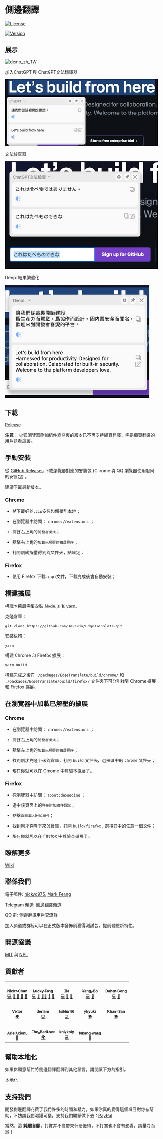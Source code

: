 # 側邊翻譯
[![License](https://img.shields.io/badge/License-MIT-blue.svg)](https://github.com/EdgeTranslate/EdgeTranslate/blob/master/LICENSE.MIT)

[![Version](https://img.shields.io/github/release/Jakevin/EdgeTranslate.svg?label=version)](https://github.com/Jakevin/EdgeTranslate/releases)


## 展示

![demo_zh_TW](./docs/images/demo_zh_TW.gif)

加入ChatGPT 與 ChatGPT文法翻譯器

![add ChatGPT](./docs/images/chatgpt.png)

文法檢查器

![文法檢查器](./docs/images/chatgpt_grammar.png)

DeepL結果繁體化

![DeepL結果繁體化](./docs/images/deepl_to_zh_tw.png)

## 下載

[Release](https://github.com/Jakevin/EdgeTranslate/releases)

**注意：** 火狐瀏覽器附加組件商店裏的版本已不再支持網頁翻譯，需要網頁翻譯的用戶請看[這裏](./wiki/zh_TW/致火狐用戶.md)。

## 手動安裝

從 [GitHub Releases](https://github.com/Jakevin/EdgeTranslate/releases) 下載瀏覽器對應的安裝包 (Chrome 與 QQ 瀏覽器使用相同的安裝包) 。

建議下載最新版本。

### Chrome

-   將下載好的`.zip`安裝包解壓到本地；

-   在瀏覽器中訪問： `chrome://extensions` ；

-   開啓右上角的`開發者模式`；

-   點擊右上角的`加載已解壓的擴展程序`；

-   打開剛纔解壓得到的文件夾，點確定；

### Firefox

-   使用 Firefox 下載`.xapi`文件，下載完成後會自動安裝；

## 構建擴展

構建本擴展需要安裝 [Node.js](https://nodejs.org/) 和 [yarn](https://classic.yarnpkg.com/en/docs/install)。

克隆倉庫：

```shell
git clone https://github.com/Jakevin/EdgeTranslate.git
```

安裝依賴：

```shell
yarn
```

構建 Chrome 和 Firefox 擴展：

```shell
yarn build
```

構建完成之後在 `./packages/EdgeTranslate/build/chrome/` 和 `./packages/EdgeTranslate/build/firefox/` 文件夾下可分別找到 Chrome 擴展和 Firefox 擴展。

## 在瀏覽器中加載已解壓的擴展

### Chrome

-   在瀏覽器中訪問： `chrome://extensions` ；

-   開啓右上角的`開發者模式`；

-   點擊左上角的`加載已解壓的擴展程序`；

-   找到剛才克隆下來的倉庫，打開 `build` 文件夾，選擇其中的 `chrome` 文件夾；

-   現在你就可以在 Chrome 中體驗本擴展了。

### Firefox

-   在瀏覽器中訪問： `about:debugging` ；

-   選中該頁面上的`啓用附加組件調試`；

-   點擊`臨時載入附加組件`；

-   找到剛才克隆下來的倉庫，打開 `build/firefox` , 選擇其中的任意一個文件；

-   現在你就可以在 Firefox 中體驗本擴展了。

## 瞭解更多

[Wiki](https://github.com/EdgeTranslate/EdgeTranslate/blob/master/docs/wiki/zh_TW/%E6%8F%92%E4%BB%B6%E4%BB%8B%E7%B4%B9.md)

## 聯係我們

電子郵件: [nickyc975](mailto:chenjinlong2016@outlook.com), [Mark Fenng](mailto:f18846188605@gmail.com)

Telegram 頻道: [側邊翻譯頻道](https://t.me/EdgeTranslate)

QQ 群: [側邊翻譯用戶交流群](https://jq.qq.com/?_wv=1027&k=gT5EYfFB)

加入頻道或群組可以在正式版本發佈前獲得測試包，提前體驗新特性。

## 開源協議

[MIT](../LICENSE.MIT) 與 [NPL](../LICENSE.NPL)

## 貢獻者

<!-- ALL-CONTRIBUTORS-LIST:START - Do not remove or modify this section -->
<!-- prettier-ignore-start -->
<!-- markdownlint-disable -->
<table>
  <tr>
    <td align="center"><a href="https://nickyc975.github.io/"><img src="https://avatars.githubusercontent.com/u/25877145?v=4?s=100" width="100px;" alt=""/><br /><sub><b>Nicky Chen</b></sub></a><br /><a href="https://github.com/Jakevin/EdgeTranslate/commits?author=nickyc975" title="Code">💻</a> <a href="#data-nickyc975" title="Data">🔣</a> <a href="https://github.com/Jakevin/EdgeTranslate/commits?author=nickyc975" title="Documentation">📖</a> <a href="#ideas-nickyc975" title="Ideas, Planning, & Feedback">🤔</a> <a href="#maintenance-nickyc975" title="Maintenance">🚧</a></td>
    <td align="center"><a href="https://blog.csdn.net/Clark_Fitz817"><img src="https://avatars.githubusercontent.com/u/27533910?v=4?s=100" width="100px;" alt=""/><br /><sub><b>Lucky Feng</b></sub></a><br /><a href="https://github.com/Jakevin/EdgeTranslate/commits?author=Mark-Fenng" title="Code">💻</a> <a href="#design-Mark-Fenng" title="Design">🎨</a> <a href="#mentoring-Mark-Fenng" title="Mentoring">🧑‍🏫</a> <a href="#ideas-Mark-Fenng" title="Ideas, Planning, & Feedback">🤔</a> <a href="#maintenance-Mark-Fenng" title="Maintenance">🚧</a></td>
    <td align="center"><a href="https://github.com/sansroman"><img src="https://avatars.githubusercontent.com/u/17476682?v=4?s=100" width="100px;" alt=""/><br /><sub><b>Zia</b></sub></a><br /><a href="https://github.com/Jakevin/EdgeTranslate/commits?author=sansroman" title="Code">💻</a> <a href="#design-sansroman" title="Design">🎨</a> <a href="#ideas-sansroman" title="Ideas, Planning, & Feedback">🤔</a></td>
    <td align="center"><a href="https://www.yang-bo.com/"><img src="https://avatars.githubusercontent.com/u/601530?v=4?s=100" width="100px;" alt=""/><br /><sub><b>Yang, Bo</b></sub></a><br /><a href="https://github.com/Jakevin/EdgeTranslate/commits?author=Atry" title="Code">💻</a> <a href="#ideas-Atry" title="Ideas, Planning, & Feedback">🤔</a></td>
    <td align="center"><a href="https://github.com/gdh1995"><img src="https://avatars.githubusercontent.com/u/5547703?v=4?s=100" width="100px;" alt=""/><br /><sub><b>Dahan Gong</b></sub></a><br /><a href="https://github.com/Jakevin/EdgeTranslate/commits?author=gdh1995" title="Code">💻</a> <a href="#plugin-gdh1995" title="Plugin/utility libraries">🔌</a></td>
  </tr>
  <tr>
    <td align="center"><a href="https://github.com/ViktorOn"><img src="https://avatars.githubusercontent.com/u/63919734?v=4?s=100" width="100px;" alt=""/><br /><sub><b>Viktor</b></sub></a><br /><a href="#translation-ViktorOn" title="Translation">🌍</a></td>
    <td align="center"><a href="https://github.com/derlans"><img src="https://avatars.githubusercontent.com/u/58926947?v=4?s=100" width="100px;" alt=""/><br /><sub><b>derlans</b></sub></a><br /><a href="https://github.com/Jakevin/EdgeTranslate/commits?author=derlans" title="Code">💻</a></td>
    <td align="center"><a href="https://github.com/Isildur46"><img src="https://avatars.githubusercontent.com/u/19759799?v=4?s=100" width="100px;" alt=""/><br /><sub><b>Isildur46</b></sub></a><br /><a href="https://github.com/Jakevin/EdgeTranslate/commits?author=Isildur46" title="Code">💻</a></td>
    <td align="center"><a href="https://ykyuki.net/"><img src="https://avatars.githubusercontent.com/u/28839969?v=4?s=100" width="100px;" alt=""/><br /><sub><b>ykyuki</b></sub></a><br /><a href="#translation-ykyuki" title="Translation">🌍</a></td>
    <td align="center"><a href="https://github.com/khan-san"><img src="https://avatars.githubusercontent.com/u/25820887?v=4?s=100" width="100px;" alt=""/><br /><sub><b>Khan-San</b></sub></a><br /><a href="#translation-khan-san" title="Translation">🌍</a></td>
  </tr>
  <tr>
    <td align="center"><a href="https://axionl.me/"><img src="https://avatars.githubusercontent.com/u/8396456?v=4?s=100" width="100px;" alt=""/><br /><sub><b>ArielAxionL</b></sub></a><br /><a href="https://github.com/Jakevin/EdgeTranslate/commits?author=axionl" title="Documentation">📖</a></td>
    <td align="center"><a href="https://github.com/vanja-san"><img src="https://avatars.githubusercontent.com/u/7201687?v=4?s=100" width="100px;" alt=""/><br /><sub><b>The_BadUser</b></sub></a><br /><a href="#translation-vanja-san" title="Translation">🌍</a></td>
    <td align="center"><a href="https://github.com/knlyknly"><img src="https://avatars.githubusercontent.com/u/1418612?v=4?s=100" width="100px;" alt=""/><br /><sub><b>knlyknly</b></sub></a><br /><a href="https://github.com/EdgeTranslate/EdgeTranslate/commits?author=knlyknly" title="Code">💻</a></td>
    <td align="center"><a href="https://github.com/wfk007"><img src="https://avatars.githubusercontent.com/u/22289445?v=4?s=100" width="100px;" alt=""/><br /><sub><b>fukang wang</b></sub></a><br /><a href="https://github.com/EdgeTranslate/EdgeTranslate/commits?author=wfk007" title="Documentation">📖</a></td>
  </tr>
</table>

<!-- markdownlint-restore -->
<!-- prettier-ignore-end -->

<!-- ALL-CONTRIBUTORS-LIST:END -->

## 幫助本地化

如果你願意幫忙將側邊翻譯翻譯到其他語言，請閱讀下方的指引。

[本地化](https://github.com/EdgeTranslate/EdgeTranslate/blob/master/docs/wiki/zh_TW/%E6%9C%AC%E5%9C%B0%E5%8C%96.md)

## 支持我們

開發側邊翻譯花費了我們許多的時間和精力，如果你真的覺得這個項目對你有幫助，不妨請我們喝罐可樂，支持我們繼續做下去：[PayPal](https://paypal.me/EdgeTranslate)

當然，這 **純屬自願**，打賞并不會帶來什麽優待，不打賞也不會有影響，請量力而爲！
